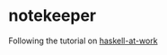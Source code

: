 # notekeeper
Following the tutorial on [haskell-at-work](https://haskell-at-work.com/episodes/2018-04-09-your-first-web-application-with-spock.html)
